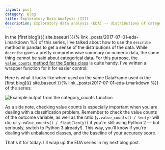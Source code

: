 ```yaml
---
layout: post
category: Blog
title: Exploratory Data Analysis (III)
description: Exploratory data analysis (EDA) -- distributions of categorical data
---
```

In the [first blog]({{ site.baseurl }}{% link _posts/2017-07-01-eda-i.markdown %}) of this series, I've talked about how to use the `describe` method in pandas to get a sense of the distributions of the data.
While `describe` gives a pretty comprehensive summary on numeric data, the same thing cannot be said about categorical data.
For this purpose, the [`value_counts` method for the Series class](http://pandas.pydata.org/pandas-docs/stable/generated/pandas.Series.value_counts.html#pandas-series-value-counts) is quite handy.
I've written a wrapper function for it for easier control:

<script src="https://gist.github.com/Ailuropoda1864/46761b8f20669afa4871942ee444220a.js"></script>

Here is what it looks like when used on the same DataFrame used in the [first blog]({{ site.baseurl }}{% link _posts/2017-07-01-eda-i.markdown %}) of the series:

![Example output from the category_counts function](category_counts.png)

As a side note, checking value counts is especially important when you are dealing with a classification problem.
Remember to check the value counts of the outcome variable, as well as the ratio (`y.value_counts() / len(y)` will do; or `y.value_counts() / float(len(y))` if you're still using Python 2 &mdash; but seriously, switch to Python 3 already!).
This way, you'll know if you're dealing with unbalanced classes, and the baseline of your accuracy score.

That's it for today. I'll wrap up the EDA series in my next blog post.
